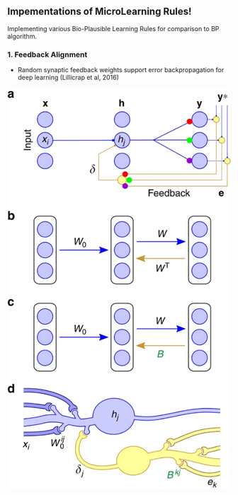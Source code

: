 ## Impementations of MicroLearning Rules!

Implementing various Bio-Plausible Learning Rules for comparison to BP algorithm.


### 1. Feedback Alignment

- Random synaptic feedback weights support error backpropagation for deep learning (Lillicrap et al, 2016)

![alt text](imgs/FA-diag.png)